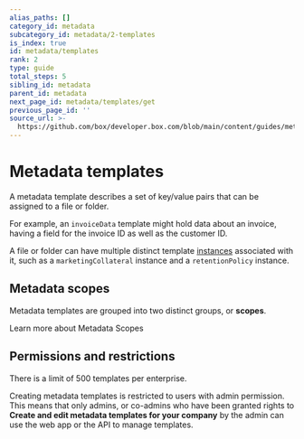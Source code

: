 ```yaml
---
alias_paths: []
category_id: metadata
subcategory_id: metadata/2-templates
is_index: true
id: metadata/templates
rank: 2
type: guide
total_steps: 5
sibling_id: metadata
parent_id: metadata
next_page_id: metadata/templates/get
previous_page_id: ''
source_url: >-
  https://github.com/box/developer.box.com/blob/main/content/guides/metadata/2-templates/0-index.md
---
```

# Metadata templates

A metadata template describes a set of key/value
pairs that can be assigned to a file or folder.

For example, an `invoiceData` template might hold data about an invoice, having
a field for the invoice ID as well as the customer ID.

A file or folder can have multiple distinct template [instances][instance]
associated with it, such as a `marketingCollateral` instance and a
`retentionPolicy` instance.

## Metadata scopes

Metadata templates are grouped into two distinct groups, or **scopes**.

<CTA to='g://metadata/scopes'>

Learn more about Metadata Scopes

</CTA>

## Permissions and restrictions

There is a limit of 500 templates per enterprise.

Creating metadata templates is restricted to users with admin permission. This
means that only admins, or co-admins who have been granted rights to **Create
and edit metadata templates for your company** by the admin can use the web
app or the API to manage templates.

[instance]: g://metadata/instances
[template]: g://metadata/templates